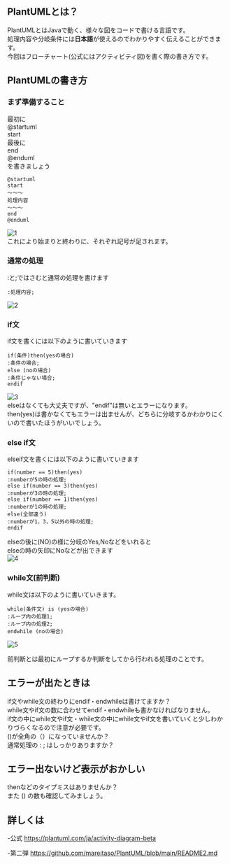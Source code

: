 ## PlantUMLとは？
PlantUMLとはJavaで動く、様々な図をコードで書ける言語です。  
処理内容や分岐条件には**日本語**が使えるのでわかりやすく伝えることができます。  
今回はフローチャート(公式にはアクティビティ図)を書く際の書き方です。
## PlantUMLの書き方
### まず準備すること
最初に  
@startuml  
start  
最後に  
end  
@enduml  
を書きましょう
```
@startuml
start
～～～
処理内容
～～～
end
@enduml
```
![1](https://user-images.githubusercontent.com/32507455/117244354-d4d2f800-ae73-11eb-96bc-f2e5eaba366d.png)  
これにより始まりと終わりに、それぞれ記号が足されます。  
### 通常の処理
:と;ではさむと通常の処理を書けます
```
:処理内容;
```
![2](https://user-images.githubusercontent.com/32507455/117244706-82460b80-ae74-11eb-827c-1a75a2219555.png)
### if文
if文を書くには以下のように書いていきます
```
if(条件)then(yesの場合)
:条件の場合;
else (noの場合)
:条件じゃない場合;
endif 
```  
![3](https://user-images.githubusercontent.com/32507455/117244707-82dea200-ae74-11eb-9e79-a72e2bfaa203.png)  
elseはなくても大丈夫ですが、"endif"は無いとエラーになります。  
then(yes)は書かなくてもエラーは出ませんが、どちらに分岐するかわかりにくいので書いたほうがいいでしょう。

### else if文
elseif文を書くには以下のように書いていきます
```
if(number == 5)then(yes)
:numberが5の時の処理;
else if(number == 3)then(yes)
:numberが3の時の処理;
else if(number == 1)then(yes)
:numberが1の時の処理;
else(全部違う)
:numberが1，3，5以外の時の処理;
endif
```
elseの後に(NO)の様に分岐のYes,Noなどをいれると  
elseの時の矢印にNoなどが出できます  
![4](https://user-images.githubusercontent.com/32507455/117244708-82dea200-ae74-11eb-896f-30cfbe129c70.png)  
### while文(前判断)
while文は以下のように書いていきます。
```
while(条件文) is (yesの場合)
:ループ内の処理1;
:ループ内の処理2;
endwhile (noの場合)
```  
![5](https://user-images.githubusercontent.com/32507455/117245902-9a1e8f00-ae76-11eb-959c-25e5095b7f57.png)  

前判断とは最初にループするか判断をしてから行われる処理のことです。
## エラーが出たときは
if文やwhile文の終わりにendif・endwhileは書けてますか？  
while文やif文の数に合わせてendif・endwhileも書かなければなりません。  
if文の中にwhile文やif文・while文の中にwhile文やif文を書いていくと少しわかりづらくなるので注意が必要です。  
()が全角の（）になっていませんか？  
通常処理の : ; はしっかりありますか？

## エラー出ないけど表示がおかしい
thenなどのタイプミスはありませんか？  
また () の数も確認してみましょう。

## 詳しくは
-公式
<https://plantuml.com/ja/activity-diagram-beta>

-第二弾
<https://github.com/mareitaso/PlantUML/blob/main/README2.md>
